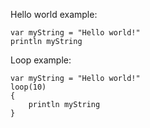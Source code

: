 Hello world example:
```
var myString = "Hello world!"
println myString
```

Loop example:
```
var myString = "Hello world!"
loop(10)
{
    println myString
}
```